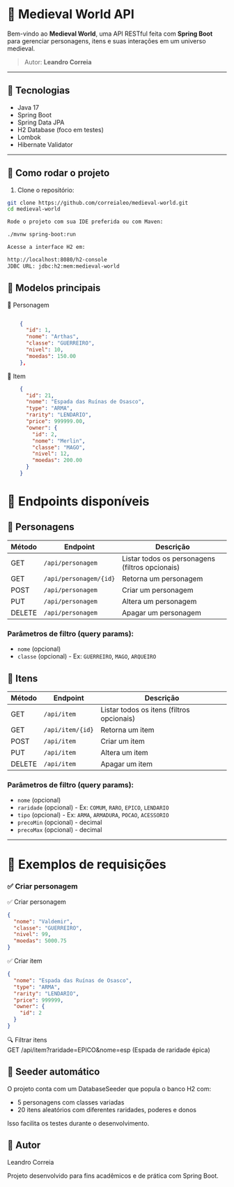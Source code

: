 # 🏰 Medieval World API

Bem-vindo ao **Medieval World**, uma API RESTful feita com **Spring Boot** para gerenciar personagens, itens e suas interações em um universo medieval.

> Autor: **Leandro Correia**

---

## 🚀 Tecnologias

- Java 17
- Spring Boot
- Spring Data JPA
- H2 Database (foco em testes)
- Lombok
- Hibernate Validator

---

## 🔧 Como rodar o projeto

1. Clone o repositório:

```bash
git clone https://github.com/correialeo/medieval-world.git
cd medieval-world

Rode o projeto com sua IDE preferida ou com Maven:

./mvnw spring-boot:run

Acesse a interface H2 em:

http://localhost:8080/h2-console
JDBC URL: jdbc:h2:mem:medieval-world
```

## 🧱 Modelos principais
🔹 Personagem
```json

    {
      "id": 1,
      "nome": "Arthas",
      "classe": "GUERREIRO",
      "nivel": 10,
      "moedas": 150.00
    },
```
🔹 Item
```json
    {
      "id": 21,
      "nome": "Espada das Ruínas de Osasco",
      "type": "ARMA",
      "rarity": "LENDARIO",
      "price": 999999.00,
      "owner": {
        "id": 2,
        "nome": "Merlin",
        "classe": "MAGO",
        "nivel": 12,
        "moedas": 200.00
      }
    }
```
# 📮 Endpoints disponíveis

## 🔹 Personagens

| Método | Endpoint       | Descrição                     |
|--------|----------------|--------------------------------|
| GET    | `/api/personagem` | Listar todos os personagens (filtros opcionais)   |
| GET    | `/api/personagem/{id}` | Retorna um personagem   |
| POST   | `/api/personagem` | Criar um personagem           |
| PUT   | `/api/personagem` | Altera um personagem           |
| DELETE   | `/api/personagem` | Apagar um personagem           |

### Parâmetros de filtro (query params):

- `nome` (opcional)
- `classe` (opcional) - Ex: `GUERREIRO`, `MAGO`, `ARQUEIRO`

## 🔹 Itens

| Método | Endpoint          | Descrição                     |
|--------|-------------------|--------------------------------|
| GET    | `/api/item`          | Listar todos os itens (filtros opcionais)         |
| GET    | `/api/item/{id}` | Retorna um item   |
| POST   | `/api/item`          | Criar um item                 |
| PUT   | `/api/item`          | Altera um item                 |
| DELETE   | `/api/item`          | Apagar um item                 |

### Parâmetros de filtro (query params):

- `nome` (opcional)
- `raridade` (opcional) - Ex: `COMUM`, `RARO`, `EPICO`, `LENDARIO`
- `tipo` (opcional) - Ex: `ARMA`, `ARMADURA`, `POCAO`, `ACESSORIO`
- `precoMin` (opcional) - decimal
- `precoMax` (opcional) - decimal

---

# 🧪 Exemplos de requisições

### ✅ Criar personagem

✅ Criar personagem

```json
{
  "nome": "Valdemir",
  "classe": "GUERREIRO",
  "nivel": 99,
  "moedas": 5000.75
}
```

✅ Criar item

```json
{
  "nome": "Espada das Ruínas de Osasco",
  "type": "ARMA",
  "rarity": "LENDARIO",
  "price": 999999,
  "owner": {
    "id": 2
  }
}
```
🔍 Filtrar itens <br>
GET /api/item?raridade=EPICO&nome=esp (Espada de raridade épica)

## 🌱 Seeder automático
O projeto conta com um DatabaseSeeder que popula o banco H2 com:

- 5 personagens com classes variadas
- 20 itens aleatórios com diferentes raridades, poderes e donos

Isso facilita os testes durante o desenvolvimento.

## 👤 Autor
Leandro Correia

Projeto desenvolvido para fins acadêmicos e de prática com Spring Boot.

